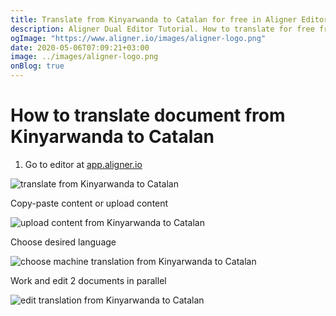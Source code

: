 ```yaml
---
title: Translate from Kinyarwanda to Catalan for free in Aligner Editor
description: Aligner Dual Editor Tutorial. How to translate for free from Kinyarwanda to Catalan. Aligner is multilingual document management platform. 
ogImage: "https://www.aligner.io/images/aligner-logo.png"
date: 2020-05-06T07:09:21+03:00
image: ../images/aligner-logo.png
onBlog: true
---
```


# How to translate document from Kinyarwanda to Catalan

1. Go to editor at [app.aligner.io](https://app.aligner.io "Aligner App web page")

![translate from Kinyarwanda to Catalan](../aligner-blank-editor.png "translate from Kinyarwanda to Catalan")

Copy-paste content or upload content

![upload content from Kinyarwanda to Catalan](../aligner-uploaded-document.png "upload content from Kinyarwanda to Catalan")

Choose desired language

![choose machine translation from Kinyarwanda to Catalan](../aligner-language-dropdown.png "choose machine translation from Kinyarwanda to Catalan")

Work and edit 2 documents in parallel

![edit translation from Kinyarwanda to Catalan](../aligner-double-sitded-editor.png "edit translation from Kinyarwanda to Catalan")

